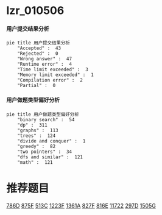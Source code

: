 # lzr_010506

<!-- tabs:start -->



#### **用户提交结果分析**

```mermaid
pie title 用户提交结果分析
    "Accepted" :  43
    "Rejected" :  0
    "Wrong answer" :  47
    "Runtime error" :  4
    "Time limit exceeded" :  3
    "Memory limit exceeded" :  1
    "Compilation error" :  2
    "Partial" :  0
```

#### **用户做题类型偏好分析**

```mermaid
pie title 用户做题类型偏好分析
    "binary search" :  54
    "dp" :  311
    "graphs" :  113
    "trees" :  124
    "divide and conquer" :  1
    "greedy" :  82
    "two pointers" :  34
    "dfs and similar" :  121
    "math" :  121
```



<!-- tabs:end -->
# 推荐题目
[786D](https://codeforces.com/contest/786/problem/D)
[875F](https://codeforces.com/contest/875/problem/F)
[513C](https://codeforces.com/contest/513/problem/C)
[1223F](https://codeforces.com/contest/1223/problem/F)
[1361A](https://codeforces.com/contest/1361/problem/A)
[827F](https://codeforces.com/contest/827/problem/F)
[816E](https://codeforces.com/contest/816/problem/E)
[11722](https://codeforces.com/contest/1172/problem/2)
[297D](https://codeforces.com/contest/297/problem/D)
[1505G](https://codeforces.com/contest/1505/problem/G)
